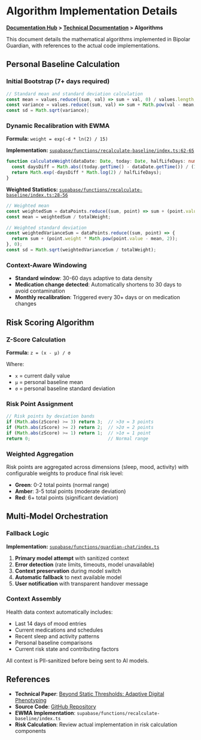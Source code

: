 # Algorithm Implementation Details

**[Documentation Hub](../README.md) > [Technical Documentation](README.md) > Algorithms**

This document details the mathematical algorithms implemented in Bipolar Guardian, with references to the actual code implementations.

## Personal Baseline Calculation

### Initial Bootstrap (7+ days required)
```typescript
// Standard mean and standard deviation calculation
const mean = values.reduce((sum, val) => sum + val, 0) / values.length;
const variance = values.reduce((sum, val) => sum + Math.pow(val - mean, 2), 0) / values.length;
const sd = Math.sqrt(variance);
```

### Dynamic Recalibration with EWMA

**Formula:** `weight = exp(-d * ln(2) / 15)`

**Implementation:** [`supabase/functions/recalculate-baseline/index.ts:62-65`](../../supabase/functions/recalculate-baseline/index.ts)
```typescript
function calculateWeight(dataDate: Date, today: Date, halfLifeDays: number = 15): number {
  const daysDiff = Math.abs((today.getTime() - dataDate.getTime()) / (1000 * 60 * 60 * 24));
  return Math.exp(-daysDiff * Math.log(2) / halfLifeDays);
}
```

**Weighted Statistics:** [`supabase/functions/recalculate-baseline/index.ts:28-56`](../../supabase/functions/recalculate-baseline/index.ts)
```typescript
// Weighted mean
const weightedSum = dataPoints.reduce((sum, point) => sum + (point.value * point.weight), 0);
const mean = weightedSum / totalWeight;

// Weighted standard deviation  
const weightedVarianceSum = dataPoints.reduce((sum, point) => {
  return sum + (point.weight * Math.pow(point.value - mean, 2));
}, 0);
const sd = Math.sqrt(weightedVarianceSum / totalWeight);
```

### Context-Aware Windowing
- **Standard window**: 30-60 days adaptive to data density
- **Medication change detected**: Automatically shortens to 30 days to avoid contamination
- **Monthly recalibration**: Triggered every 30+ days or on medication changes

## Risk Scoring Algorithm

### Z-Score Calculation
**Formula:** `z = (x - μ) / σ`

Where:
- `x` = current daily value
- `μ` = personal baseline mean  
- `σ` = personal baseline standard deviation

### Risk Point Assignment
```typescript
// Risk points by deviation bands
if (Math.abs(zScore) >= 3) return 3;  // >3σ = 3 points
if (Math.abs(zScore) >= 2) return 2;  // >2σ = 2 points  
if (Math.abs(zScore) >= 1) return 1;  // >1σ = 1 point
return 0;                             // Normal range
```

### Weighted Aggregation
Risk points are aggregated across dimensions (sleep, mood, activity) with configurable weights to produce final risk level:
- **Green**: 0-2 total points (normal range)
- **Amber**: 3-5 total points (moderate deviation) 
- **Red**: 6+ total points (significant deviation)

## Multi-Model Orchestration

### Fallback Logic
**Implementation:** [`supabase/functions/guardian-chat/index.ts`](../../supabase/functions/guardian-chat/index.ts)

1. **Primary model attempt** with sanitized context
2. **Error detection** (rate limits, timeouts, model unavailable)
3. **Context preservation** during model switch
4. **Automatic fallback** to next available model
5. **User notification** with transparent handover message

### Context Assembly
Health data context automatically includes:
- Last 14 days of mood entries
- Current medications and schedules  
- Recent sleep and activity patterns
- Personal baseline comparisons
- Current risk state and contributing factors

All context is PII-sanitized before being sent to AI models.

## References

- **Technical Paper**: [Beyond Static Thresholds: Adaptive Digital Phenotyping](https://doi.org/10.5281/zenodo.16800716)
- **Source Code**: [GitHub Repository](https://github.com/bxrdy/bipolar-guardian)
- **EWMA Implementation**: `supabase/functions/recalculate-baseline/index.ts`
- **Risk Calculation**: Review actual implementation in risk calculation components